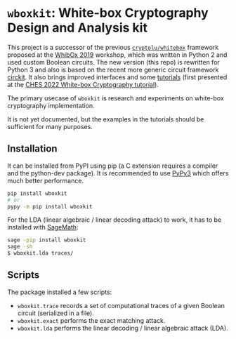 # `wboxkit`: White-box Cryptography Design and Analysis kit

This project is a successor of the previous [`cryptolu/whitebox`](https://github.com/cryptolu/whitebox/tree/master/synthesis) framework proposed at the [WhibOx 2019](https://www.cryptoexperts.com/whibox2019/) workshop, which was written in Python 2 and used custom Boolean circuits. The new version (this repo) is rewritten for Python 3 and also is based on the recent more generic circuit framework [circkit](https://github.com/cryptoexperts/circkit). It also brings improved interfaces and some [tutorials](./tutorials/) (first presented at the [CHES 2022 White-box Cryptography tutorial](https://ches.iacr.org/2022/tutorials.php)).

The primary usecase of `wboxkit` is research and experiments on white-box cryptography implementation.

It is not yet documented, but the examples in the tutorials should be sufficient for many purposes.

## Installation

It can be installed from PyPI using pip (a C extension requires a compiler and the python-dev package). It is recommended to use [PyPy3](https://www.pypy.org/download.html) which offers much better performance.

```sh
pip install wboxkit
# or
pypy -m pip install wboxkit
```

For the LDA (linear algebraic / linear decoding attack) to work, it has to be installed with [SageMath](https://www.sagemath.org/):

```sh
sage -pip install wboxkit
sage -sh
$ wboxkit.lda traces/
```

## Scripts

The package installed a few scripts:

- `wboxkit.trace` records a set of computational traces of a given Boolean circuit (serialized in a file).
- `wboxkit.exact` performs the exact matching attack.
- `wboxkit.lda` performs the linear decoding / linear algebraic attack (LDA).